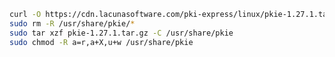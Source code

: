﻿```sh
curl -O https://cdn.lacunasoftware.com/pki-express/linux/pkie-1.27.1.tar.gz
sudo rm -R /usr/share/pkie/*
sudo tar xzf pkie-1.27.1.tar.gz -C /usr/share/pkie
sudo chmod -R a=r,a+X,u+w /usr/share/pkie
```
